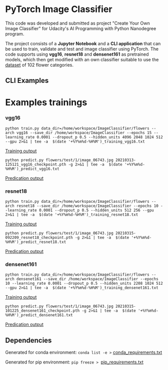 # PyTorch Image Classifier

This code was developed and submitted as project "Create Your Own Image Classifier" for Udacity's AI Programming with Python Nanodegree program.

The project consists of a **Jupyter Notebook** and a **CLI application** that can be used to train, validate and test and image classifier using PyTorch. The code supports using **vgg16**, **resnet18** and **densenet161** as pretrained models, which then get modified with an own classifier suitable to use the [dataset](http://www.robots.ox.ac.uk/~vgg/data/flowers/102/index.html) of 102 flower categories.

## CLI Examples

# Examples trainings

### vgg16
```
python train.py data_dir=/home/workspace/ImageClassifier/flowers --arch vgg16 --save_dir /home/workspace/ImageClassifier --epochs 15 --learning_rate 0.0001 --dropout_p 0.5 --hidden_units 4096 2048 1024 512 --gpu 2>&1 | tee -a  $(date '+%Y%m%d-%H%M')_training_vgg16.txt
```
[Training output](example_out/20210313-125121_training_vgg16.txt)
```
python predict.py flowers/test/1/image_06743.jpg 20210313-125121_vgg16_checkpoint.pth -g 2>&1 | tee -a  $(date '+%Y%m%d-%H%M')_predict_vgg16.txt
```
[Predication output](example_out/20210315-1113_predict_vgg16.txt)

### resnet18
```
python train.py data_dir=/home/workspace/ImageClassifier/flowers --arch resnet18 --save_dir /home/workspace/ImageClassifier --epochs 10 --learning_rate 0.0001 --dropout_p 0.5 --hidden_units 512 256 --gpu 2>&1 | tee -a  $(date '+%Y%m%d-%H%M')_training_resnet18.txt
```
[Training output](example_out/20210315-092209_training_resnet18.txt)
```
python predict.py flowers/test/1/image_06743.jpg 20210315-092209_resnet18_checkpoint.pth -g 2>&1 | tee -a  $(date '+%Y%m%d-%H%M')_predict_resnet18.txt
```
[Predication output](example_out/20210315-1113_predict_resnet18.txt)

### densenet161
```
python train.py data_dir=/home/workspace/ImageClassifier/flowers --arch densenet161 --save_dir /home/workspace/ImageClassifier --epochs 10 --learning_rate 0.0001 --dropout_p 0.5 --hidden_units 2208 1024 512 --gpu 2>&1 | tee -a  $(date '+%Y%m%d-%H%M')_training_densenet161.txt
```
[Training output](example_out/20210315-101225_training_densenet161.txt)
```
python predict.py flowers/test/1/image_06743.jpg 20210315-101225_densenet161_checkpoint.pth -g 2>&1 | tee -a  $(date '+%Y%m%d-%H%M')_predict_densenet161.txt
```
[Predication output](example_out/20210315-1014_predict_densenet161.txt)

## Dependencies

Generated for conda environment:
`conda list -e >` [conda_requirements.txt](conda_requirements.txt)


Generated for pip environment:
`pip freeze > `[pip_requirements.txt](pip_requirements.txt)
